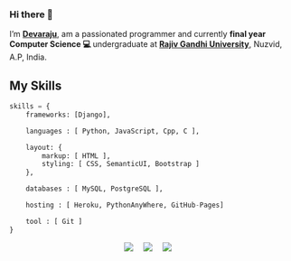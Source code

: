 ### Hi there 👋 
I’m <b>[Devaraju](https://devaraju.herokuapp.com)</b>, am a passionated programmer and currently <b>final year</b> <b>Computer Science :computer: </b> undergraduate at <b>[Rajiv Gandhi University](https://rguktn.ac.in/)</b>, Nuzvid, A.P, India.


## My Skills


```python
skills = {
    frameworks: [Django],

    languages : [ Python, JavaScript, Cpp, C ],

    layout: {
        markup: [ HTML ],
        styling: [ CSS, SemanticUI, Bootstrap ]
    },

    databases : [ MySQL, PostgreSQL ],

    hosting : [ Heroku, PythonAnyWhere, GitHub-Pages]

    tool : [ Git ]
}
```



<p align="center">
    <a href="https://www.linkedin.com/in/devarajutirumareddi/"><img src="https://img.icons8.com/fluent/24/000000/linkedin-2.png"/></a>&emsp;
    <a href="https://twitter.com/_dev_raj_/"><img src="https://img.icons8.com/fluent/20/000000/twitter.png"/></a>&emsp;
    <a href="https://devaraju.herokuapp.com/"><img src="https://img.icons8.com/officel/20/000000/copy-link.png"/></a>&emsp;
</p>

<!--
**DevaRaj297/DevaRaj297** is a ✨ _special_ ✨ repository because its `README.md` (this file) appears on your GitHub profile.

Here are some ideas to get you started:

- 🔭 I’m currently working on ...
- 🌱 I’m currently learning ...
- 👯 I’m looking to collaborate on ...
- 🤔 I’m looking for help with ...
- 💬 Ask me about ...
- 📫 How to reach me: ...
- 😄 Pronouns: ...
- ⚡ Fun fact: ...
-->
